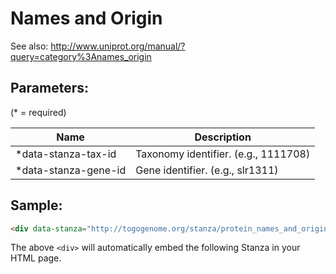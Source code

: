 Names and Origin
================
See also: http://www.uniprot.org/manual/?query=category%3Anames_origin

## Parameters:

(* = required)

| Name                 | Description                          |
|----------------------|--------------------------------------|
| *data-stanza-tax-id  | Taxonomy identifier. (e.g., 1111708) |
| *data-stanza-gene-id | Gene identifier. (e.g., slr1311)     |


## Sample:

```html
<div data-stanza="http://togogenome.org/stanza/protein_names_and_origin" data-stanza-tax-id="1111708" data-stanza-gene-id="slr1311"></div>
```

The above `<div>` will automatically embed the following Stanza in your HTML page.

<div data-stanza="http://togogenome.org/stanza/protein_names_and_origin" data-stanza-tax-id="1111708" data-stanza-gene-id="slr1311"></div>
